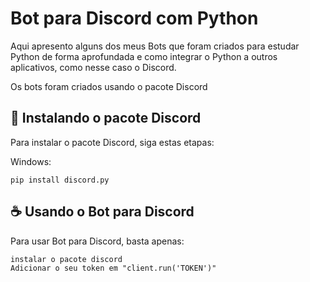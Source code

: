 # Bot para Discord com Python

Aqui apresento alguns dos meus Bots que foram criados para estudar Python de forma aprofundada e como integrar o Python a outros aplicativos, como nesse caso o Discord.

Os bots foram criados usando o pacote Discord

## 🚀 Instalando o pacote Discord

Para instalar o pacote Discord, siga estas etapas:

Windows:
```
pip install discord.py
```

## ☕ Usando o Bot para Discord

Para usar Bot para Discord, basta apenas:

```
instalar o pacote discord
Adicionar o seu token em "client.run('TOKEN')"
```
